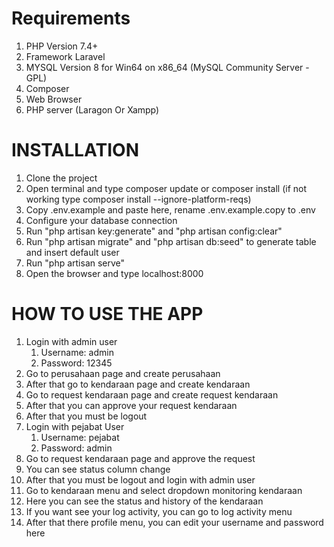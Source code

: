 # Requirements
1. PHP Version 7.4+
3. Framework Laravel
2. MYSQL Version 8 for Win64 on x86_64 (MySQL Community Server - GPL)
3. Composer
4. Web Browser
5. PHP server (Laragon Or Xampp)

# INSTALLATION
1. Clone the project
2. Open terminal and type composer update or composer install (if not working type composer install --ignore-platform-reqs)
3. Copy .env.example and paste here, rename .env.example.copy to .env
4. Configure your database connection
5. Run "php artisan key:generate" and "php artisan config:clear"
6. Run "php artisan migrate" and "php artisan db:seed" to generate table and insert default user
7. Run "php artisan serve"
8. Open the browser and type localhost:8000


# HOW TO USE THE APP
1. Login with admin user
   1. Username: admin
   2. Password: 12345
2. Go to perusahaan page and create perusahaan
3. After that go to kendaraan page and create kendaraan
4. Go to request kendaraan page and create request kendaraan
5. After that you can approve your request kendaraan
6. After that you must be logout
7. Login with pejabat User
   1. Username: pejabat
   2. Password: admin
8. Go to request kendaraan page and approve the request
9. You can see status column change
10. After that you must be logout and login with admin user
11. Go to kendaraan menu and select dropdown monitoring kendaraan
12. Here you can see the status and history of the kendaraan
13. If you want see your log activity, you can go to log activity menu
14. After that there profile menu, you can edit your username and password here
